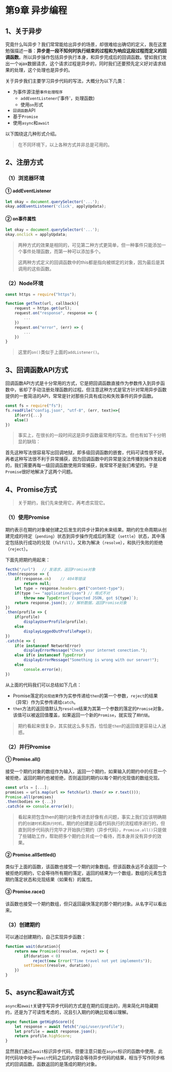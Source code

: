 # 第9章 异步编程

## 1、关于异步

究竟什么叫异步？我们常常能给出异步的场景，却很难给出确切的定义，我在这里勉强描述一番：**异步是一段不知何时执行结束的过程和为响应这段过程而定义的回调函数**。所以异步操作包括异步执行本身，和异步完成后的回调函数。譬如我们发出一个ajax数据请求，这个请求过程是异步的，同时我们还要预先定义好对请求结果的处理，这个处理也是异步的。

关于异步我们主要学习异步代码的写法，大概分为以下几类：

- 为事件源注册`事件处理程序`
  - `addEventListener`('事件'，处理函数)
  - 使用`on`形式
- `回调函数`API
- 基于`Promise`
- 使用`async`和`await`

以下围绕这几种形式介绍。

> 在不同环境下，以上各种方式并非总是可用的。

## 2、注册方式

### （1）浏览器环境

#### ① addEventListener

```js
let okay = document.querySelector('...');
okay.addEventListener('click', applyUpdata);
```

#### ② on事件属性

```js
let okay = document.querySelector('...');
okay.onclick = applyUpdata;
```

> 两种方式的效果是相同的，可见第二种方式更简单，但一种事件只能添加一个事件处理函数，而第一种可以添加多个。
>
> 这两种方式定义的回调函数中的this都是指向被绑定的对象，因为最后是其调用的这些函数。

### （2）Node环境

```js
const https = require("https");

function getText(url, callback){
    request = https.get(url);
    request.on("response", response => {
        ...
    })
    request.on("error", (err) => {
        ...
    })
}
```

> 这里的`on()`类似于上面的`addListener()`。

## 3、回调函数API方式

回调函数API方式是十分常用的方式，它是把回调函数直接作为参数传入到异步函数中，省却了手动注册处理函数的过程。但注意这种方式是官方针对常用异步函数提供的一套简洁的API，常常是针对那些只具有成功和失败事件的异步函数。

```js
const fs = require("fs");
fs.readFile("config.json", "utf-8", (err, text)=>{
    if(err){...}
    else()
})
```

> 事实上，在很长的一段时间这是异步函数最常用的写法。但也有如下十分明显的缺陷：

首先这种写法很容易写出回调地狱，即多级回调函数的嵌套，代码可读性很不好。再者这种写法很不利于异常捕获，因为回调函数中的异常是没法传播到操作发起者的，我们需要再每一级回调函数使用异常捕获，我常常不是我们希望的。于是`Promise`很好地解决了这两个问题。

## 4、Promise方式

> 关于期约，我们先来使用它，再考虑实现它。

### （1）使用Promise

期约表示在期约对象被创建之后发生的异步计算的未来结果。期约的生命周期从创建完成的待定（`pending`）状态到异步操作完成后的落定（`settle`）状态，其中落定包括执行成功的兑现（`fulfill`），又称为解决（`resolve`），和执行失败的拒绝（`reject`）。

下面先把期约用起来：

```js
fecth("/url")	// 发请求，返回Promise对象
.then(response => {
    if(!response.ok) 	// 404等错误
        return null;
    let type = response.headers.get("content-type");
    if(type !== "application/json") // 格式不对
        throw new TypeError(`Expected JSON, got ${type}`);
    return response.json();	// 解析数据，返回Promise对象
})
.then(profile => {
    if(profile)
        displayUserProfile(profile);
    else
        displayLoggedOutProfilePage();
})
.catch(e => {
    if(e instanceof NetworkError)
        displayErrorMessage("Check your internet conection.");
    else if(e instanceof TypeError)
        displayErrorMessage("Something is wrong with our server!");
    else
        console.error(e);
})
```

从上面的代码我们可以总结如下几点：

- Promise落定的`兑现结果`作为实参传递给`then`的第一个参数，`reject`的结果（异常）作为实参传递给`catch`。
- `then`方法的返回值默认为`resolve`结果为其第一个参数的落定的`Promise`对象，该值可以被返回值覆盖，如果返回一个新的`Promise`，就实现了`期约链`。

> 期约看起来很复杂，其实就这么多东西，恰恰是`then`的返回值更容易让人迷惑。

### （2）并行Promise

#### ① Promise.all()

接受一个期约对象的数组作为输入，返回一个期约，如果输入的期约中的任意一个被拒绝，返回的期约也被拒绝，否则返回的期约以每个期约兑现值的数组兑现。

```js
const urls = [...];
promises = urls.map(url => fetch(url).then(r => r.text()));
Promise.all(promises)
.then(bodies => {...})
.catch(e => console.error(e));
```

> 看起来把包含then的期约对象传进去好像有点问题，事实上我们应该明确期约的`创建时机`和`执行时机`，期约的创建是沿着代码执行的流程顺序进行的，但直到同步代码执行完毕才开始执行期约（异步代码），`Promise.all()`只是做了些辅助工作，帮助把多个期约合并成一个看待，而本身并没有异步的效果。

#### ② Promise.allSettled()

类似于上面的函数，该函数也接受一个期约对象数组。但该函数永远不会返回一个被拒绝的期约，它会等待所有期约落定，返回的结果为一个数组，数组的元素包含期约落定状态和兑现结果（如果有）的属性。

#### ③ Promise.race()

该函数也接受一个期约数组，但只返回最快落定的那个期约对象。从名字可以看出来。

### （3）创建期约

可以通过创建期约，自己实现异步函数：

```js
function wait(duration){
    return new Promise((resolve, reject) => {
        if(duration < 0)
            reject(new Error("Time travel not yet implements"));
        setTimeout(resolve, duration);
    })
}
```

## 5、async和await方式

`async`和`await`关键字写异步代码的方式是在期约后提出的，用来简化并隐藏期约，还是为了可读性考虑的，况且引入期约的确比较难以理解。

```js
async function getHighScore(){
    let response = await fetch("/api/user/profile");
    let profile = await response.json();
    return profile.highScore;
}
```

显然我们通过`await`标识异步代码，但要注意只能在`async`标识的函数中使用，此时代码块中处于`await`代码之后的内容会等待异步代码的结果，相当于写作同步格式的回调函数。函数返回的是落成的期约对象。

